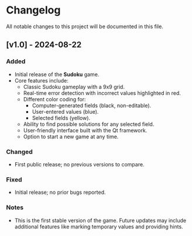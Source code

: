 # Changelog

All notable changes to this project will be documented in this file.

## [v1.0] - 2024-08-22

### Added
- Initial release of the **Sudoku** game.
- Core features include:
  - Classic Sudoku gameplay with a 9x9 grid.
  - Real-time error detection with incorrect values highlighted in red.
  - Different color coding for:
    - Computer-generated fields (black, non-editable).
    - User-entered values (blue).
    - Selected fields (yellow).
  - Ability to find possible solutions for any selected field.
  - User-friendly interface built with the Qt framework.
  - Option to start a new game at any time.

### Changed
- First public release; no previous versions to compare.

### Fixed
- Initial release; no prior bugs reported.

### Notes
- This is the first stable version of the game. Future updates may include additional features like marking temporary values and providing hints.
